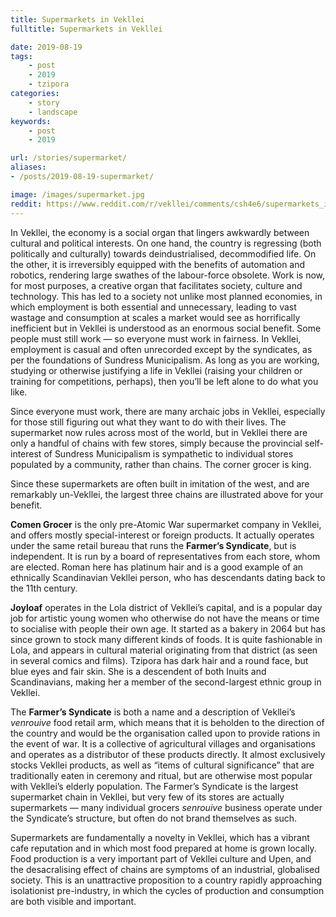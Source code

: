 ```yaml
---
title: Supermarkets in Vekllei
fulltitle: Supermarkets in Vekllei

date: 2019-08-19
tags:
    - post
    - 2019
    - tzipora
categories:
    - story
    - landscape
keywords:
    - post
    - 2019

url: /stories/supermarket/
aliases:
- /posts/2019-08-19-supermarket/

image: /images/supermarket.jpg
reddit: https://www.reddit.com/r/vekllei/comments/csh4e6/supermarkets_in_vekllei/
---
```


In Vekllei, the economy is a social organ that lingers awkwardly between cultural and political interests. On one hand, the country is regressing (both politically and culturally) towards deindustrialised, decommodified life. On the other, it is irreversibly equipped with the benefits of automation and robotics, rendering large swathes of the labour-force obsolete. Work is now, for most purposes, a creative organ that facilitates society, culture and technology. This has led to a society not unlike most planned economies, in which employment is both essential and unnecessary, leading to vast wastage and consumption at scales a market would see as horrifically inefficient but in Vekllei is understood as an enormous social benefit. Some people must still work — so everyone must work in fairness. In Vekllei, employment is casual and often unrecorded except by the syndicates, as per the foundations of Sundress Municipalism. As long as you are working, studying or otherwise justifying a life in Vekllei (raising your children or training for competitions, perhaps), then you’ll be left alone to do what you like.

Since everyone must work, there are many archaic jobs in Vekllei, especially for those still figuring out what they want to do with their lives. The supermarket now rules across most of the world, but in Vekllei there are only a handful of chains with few stores, simply because the provincial self-interest of Sundress Municipalism is sympathetic to individual stores populated by a community, rather than chains. The corner grocer is king.

Since these supermarkets are often built in imitation of the west, and are remarkably un-Vekllei, the largest three chains are illustrated above for your benefit.

**Comen Grocer** is the only pre-Atomic War supermarket company in Vekllei, and offers mostly special-interest or foreign products. It actually operates under the same retail bureau that runs the **Farmer’s Syndicate**, but is independent. It is run by a board of representatives from each store, whom are elected. Roman here has platinum hair and is a good example of an ethnically Scandinavian Vekllei person, who has descendants dating back to the 11th century.

**Joyloaf** operates in the Lola district of Vekllei’s capital, and is a popular day job for artistic young women who otherwise do not have the means or time to socialise with people their own age. It started as a bakery in 2064 but has since grown to stock many different kinds of foods. It is quite fashionable in Lola, and appears in cultural material originating from that district (as seen in several comics and films). Tzipora has dark hair and a round face, but blue eyes and fair skin. She is a descendent of both Inuits and Scandinavians, making her a member of the second-largest ethnic group in Vekllei.

The **Farmer’s Syndicate** is both a name and a description of Vekllei’s *venrouive* food retail arm, which means that it is beholden to the direction of the country and would be the organisation called upon to provide rations in the event of war. It is a collective of agricultural villages and organisations and operates as a distributor of these products directly. It almost exclusively stocks Vekllei products, as well as “items of cultural significance” that are traditionally eaten in ceremony and ritual, but are otherwise most popular with Vekllei’s elderly population. The Farmer’s Syndicate is the largest supermarket chain in Vekllei, but very few of its stores are actually supermarkets — many individual grocers *senrouive* business operate under the Syndicate’s structure, but often do not brand themselves as such.

Supermarkets are fundamentally a novelty in Vekllei, which has a vibrant cafe reputation and in which most food prepared at home is grown locally. Food production is a very important part of Vekllei culture and Upen, and the desacralising effect of chains are symptoms of an industrial, globalised society. This is an unattractive proposition to a country rapidly approaching isolationist pre-industry, in which the cycles of production and consumption are both visible and important.
